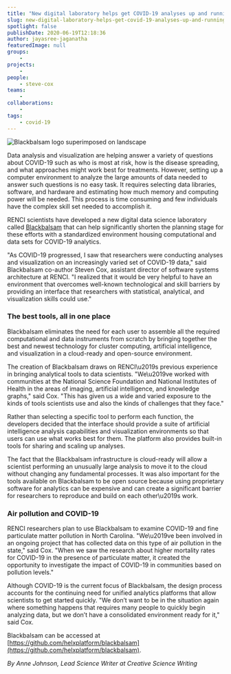 ```yaml
---
title: "New digital laboratory helps get COVID-19 analyses up and running quickly"
slug: new-digital-laboratory-helps-get-covid-19-analyses-up-and-running-quickly
spotlight: false
publishDate: 2020-06-19T12:18:36
author: jayasree-jaganatha
featuredImage: null
groups:
    - 
projects:
    - 
people:
    - steve-cox
teams: 
    - 
collaborations:
    - 
tags:
    - covid-19
---
```


![Blackbalsam logo superimposed on landscape](https://renci.org/wp-content/uploads/2020/06/BB-Blog-04-1024x512.png)

Data analysis and visualization are helping answer a variety of questions about COVID-19 such as who is most at risk, how is the disease spreading, and what approaches might work best for treatments. However, setting up a computer environment to analyze the large amounts of data needed to answer such questions is no easy task. It requires selecting data libraries, software, and hardware and estimating how much memory and computing power will be needed. This process is time consuming and few individuals have the complex skill set needed to accomplish it.

RENCI scientists have developed a new digital data science laboratory called [Blackbalsam](https://github.com/stevencox/blackbalsam) that can help significantly shorten the planning stage for these efforts with a standardized environment housing computational and data sets for COVID-19 analytics.  

"As COVID-19 progressed, I saw that researchers were conducting analyses and visualization on an increasingly varied set of COVID-19 data," said Blackbalsam co-author Steven Cox, assistant director of software systems architecture at RENCI. "I realized that it would be very helpful to have an environment that overcomes well-known technological and skill barriers by providing an interface that researchers with statistical, analytical, and visualization skills could use."

### The best tools, all in one place

Blackbalsam eliminates the need for each user to assemble all the required computational and data instruments from scratch by bringing together the best and newest technology for cluster computing, artificial intelligence, and visualization in a cloud-ready and open-source environment.

The creation of Blackbalsam draws on RENCI\u2019s previous experience in bringing analytical tools to data scientists. "We\u2019ve worked with communities at the National Science Foundation and National Institutes of Health in the areas of imaging, artificial intelligence, and knowledge graphs," said Cox. "This has given us a wide and varied exposure to the kinds of tools scientists use and also the kinds of challenges that they face."

Rather than selecting a specific tool to perform each function, the developers decided that the interface should provide a suite of artificial intelligence analysis capabilities and visualization environments so that users can use what works best for them. The platform also provides built-in tools for sharing and scaling up analyses.

The fact that the Blackbalsam infrastructure is cloud-ready will allow a scientist performing an unusually large analysis to move it to the cloud without changing any fundamental processes. It was also important for the tools available on Blackbalsam to be open source because using proprietary software for analytics can be expensive and can create a significant barrier for researchers to reproduce and build on each other\u2019s work.

### Air pollution and COVID-19

RENCI researchers plan to use Blackbalsam to examine COVID-19 and fine particulate matter pollution in North Carolina. "We\u2019ve been involved in an ongoing project that has collected data on this type of air pollution in the state," said Cox. "When we saw the research about higher mortality rates for COVID-19 in the presence of particulate matter, it created the opportunity to investigate the impact of COVID-19 in communities based on pollution levels."

Although COVID-19 is the current focus of Blackbalsam, the design process accounts for the continuing need for unified analytics platforms that allow scientists to get started quickly. "We don’t want to be in the situation again where something happens that requires many people to quickly begin analyzing data, but we don’t have a consolidated environment ready for it," said Cox.

Blackbalsam can be accessed at [https://github.com/helxplatform/blackbalsam](https://github.com/helxplatform/blackbalsam).

_By Anne Johnson, Lead Science Writer at Creative Science Writing_